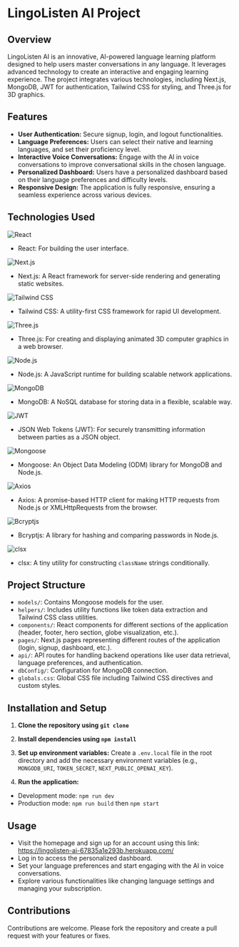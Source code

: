 # LingoListen AI Project

## Overview

LingoListen AI is an innovative, AI-powered language learning platform designed to help users master conversations in any language. It leverages advanced technology to create an interactive and engaging learning experience. The project integrates various technologies, including Next.js, MongoDB, JWT for authentication, Tailwind CSS for styling, and Three.js for 3D graphics.

## Features

- **User Authentication:** Secure signup, login, and logout functionalities.
- **Language Preferences:** Users can select their native and learning languages, and set their proficiency level.
- **Interactive Voice Conversations:** Engage with the AI in voice conversations to improve conversational skills in the chosen language.
- **Personalized Dashboard:** Users have a personalized dashboard based on their language preferences and difficulty levels.
- **Responsive Design:** The application is fully responsive, ensuring a seamless experience across various devices.

## Technologies Used

![React](https://img.shields.io/badge/React-20232A?style=for-the-badge&logo=react&logoColor=61DAFB)
- React: For building the user interface.

![Next.js](https://img.shields.io/badge/Next.js-000000?style=for-the-badge&logo=nextdotjs&logoColor=white)
- Next.js: A React framework for server-side rendering and generating static websites.

![Tailwind CSS](https://img.shields.io/badge/Tailwind_CSS-06B6D4?style=for-the-badge&logo=tailwindcss&logoColor=white)
- Tailwind CSS: A utility-first CSS framework for rapid UI development.

![Three.js](https://img.shields.io/badge/Three.js-black?style=for-the-badge&logo=three.js&logoColor=white)
- Three.js: For creating and displaying animated 3D computer graphics in a web browser.

![Node.js](https://img.shields.io/badge/Node.js-43853D?style=for-the-badge&logo=node-dot-js&logoColor=white)
- Node.js: A JavaScript runtime for building scalable network applications.

![MongoDB](https://img.shields.io/badge/MongoDB-4EA94B?style=for-the-badge&logo=mongodb&logoColor=white)
- MongoDB: A NoSQL database for storing data in a flexible, scalable way.

![JWT](https://img.shields.io/badge/JWT-000000?style=for-the-badge&logo=jsonwebtokens&logoColor=white)
- JSON Web Tokens (JWT): For securely transmitting information between parties as a JSON object.

![Mongoose](https://img.shields.io/badge/Mongoose-880000?style=for-the-badge&logo=mongoose&logoColor=white)
- Mongoose: An Object Data Modeling (ODM) library for MongoDB and Node.js.

![Axios](https://img.shields.io/badge/Axios-5A29E4?style=for-the-badge&logo=axios&logoColor=white)
- Axios: A promise-based HTTP client for making HTTP requests from Node.js or XMLHttpRequests from the browser.

![Bcryptjs](https://img.shields.io/badge/Bcryptjs-003A70?style=for-the-badge)
- Bcryptjs: A library for hashing and comparing passwords in Node.js.

![clsx](https://img.shields.io/badge/clsx-003A70?style=for-the-badge)
- clsx: A tiny utility for constructing `className` strings conditionally.


## Project Structure

- `models/`: Contains Mongoose models for the user.
- `helpers/`: Includes utility functions like token data extraction and Tailwind CSS class utilities.
- `components/`: React components for different sections of the application (header, footer, hero section, globe visualization, etc.).
- `pages/`: Next.js pages representing different routes of the application (login, signup, dashboard, etc.).
- `api/`: API routes for handling backend operations like user data retrieval, language preferences, and authentication.
- `dbConfig/`: Configuration for MongoDB connection.
- `globals.css`: Global CSS file including Tailwind CSS directives and custom styles.

## Installation and Setup

1. **Clone the repository using `git clone`**
2. **Install dependencies using `npm install`**
3. **Set up environment variables:**
Create a `.env.local` file in the root directory and add the necessary environment variables (e.g., `MONGODB_URI`, `TOKEN_SECRET`, `NEXT_PUBLIC_OPENAI_KEY`).

4. **Run the application:**
- Development mode: `npm run dev`
- Production mode: `npm run build` then `npm start`

## Usage

- Visit the homepage and sign up for an account using this link:  https://lingolisten-ai-67835a1e293b.herokuapp.com/
- Log in to access the personalized dashboard.
- Set your language preferences and start engaging with the AI in voice conversations.
- Explore various functionalities like changing language settings and managing your subscription.

## Contributions

Contributions are welcome. Please fork the repository and create a pull request with your features or fixes.
